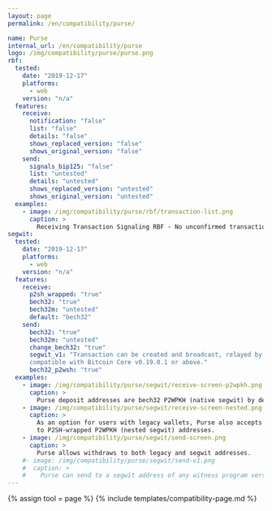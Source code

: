```yaml
---
layout: page
permalink: /en/compatibility/purse/

name: Purse
internal_url: /en/compatibility/purse
logo: /img/compatibility/purse/purse.png
rbf:
  tested:
    date: "2019-12-17"
    platforms:
      - web
    version: "n/a"
  features:
    receive:
      notification: "false"
      list: "false"
      details: "false"
      shows_replaced_version: "false"
      shows_original_version: "false"
    send:
      signals_bip125: "false"
      list: "untested"
      details: "untested"
      shows_replaced_version: "untested"
      shows_original_version: "untested"
  examples:
    - image: /img/compatibility/purse/rbf/transaction-list.png
      caption: >
        Receiving Transaction Signaling RBF - No unconfirmed transactions appear in transaction list.
segwit:
  tested:
    date: "2019-12-17"
    platforms:
      - web
    version: "n/a"
  features:
    receive:
      p2sh_wrapped: "true"
      bech32: "true"
      bech32m: "untested"
      default: "bech32"
    send:
      bech32: "true"
      bech32m: "untested"
      change_bech32: "true"
      segwit_v1: "Transaction can be created and broadcast, relayed by peers
      compatible with Bitcoin Core v0.19.0.1 or above."
      bech32_p2wsh: "true"
  examples:
    - image: /img/compatibility/purse/segwit/receive-screen-p2wpkh.png
      caption: >
        Purse deposit addresses are bech32 P2WPKH (native segwit) by default.
    - image: /img/compatibility/purse/segwit/receive-screen-nested.png
      caption: >
        As an option for users with legacy wallets, Purse also accepts deposits
        to P2SH-wrapped P2WPKH (nested segwit) addresses.
    - image: /img/compatibility/purse/segwit/send-screen.png
      caption: >
        Purse allows withdraws to both legacy and segwit addresses.
    #- image: /img/compatibility/purse/segwit/send-v1.png
    #  caption: >
    #    Purse can send to a segwit address of any witness program version.
---
```


<!-- Purse -->

{% assign tool = page %}
{% include templates/compatibility-page.md %}
